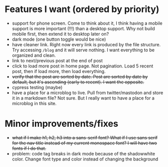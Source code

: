 # Features I want (ordered by priority)
- support for phone screen. Come to think about it, I think having a mobile support is more important (!!!) than a desktop support. Why not build mobile first, then extend it to desktop later on?
- dark mode (one button toggle would be nice)
- have cleaner link. Right now every link is produced by the file structure. Try accessing `/blog` and it will serve nothing. I want everything to be organized and clean.
- link to next/previous post at the end of post
- click to load more post in home page. Not pagination. Load 5 recent post, then if load more, then load everything.
- ~~verify that the post are sorted by date. Post are sorted by date by default, but it's ascending (early to recent). I want the opposite.~~
- cypress testing (maybe)
- have a place for a microblog to live. Pull from twitter/mastodon and store it in a markdown file? Not sure. But I really want to have a place for a microblog in this site.

# Minor improvements/fixes
- ~~what if I make h1, h2, h3 into a sans-serif font? What if I use sans serif for the nav title instead of my current monospace font? I will have two fonts if I do that.~~
- problem: code tag breaks in dark mode because of the shadowwhite color. Change font type and color instead of changing the background